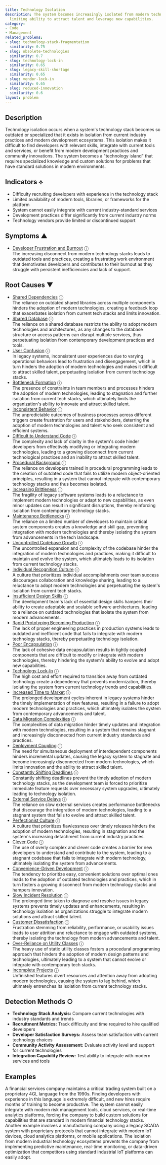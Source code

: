 ```yaml
---
title: Technology Isolation
description: The system becomes increasingly isolated from modern technology stacks,
  limiting ability to attract talent and leverage new capabilities.
category:
- Code
- Management
related_problems:
- slug: technology-stack-fragmentation
  similarity: 0.75
- slug: obsolete-technologies
  similarity: 0.7
- slug: technology-lock-in
  similarity: 0.65
- slug: legacy-skill-shortage
  similarity: 0.65
- slug: vendor-lock-in
  similarity: 0.65
- slug: reduced-innovation
  similarity: 0.6
layout: problem
---
```


## Description

Technology isolation occurs when a system's technology stack becomes so outdated or specialized that it exists in isolation from current industry practices and modern development ecosystems. This isolation makes it difficult to find developers with relevant skills, integrate with current tools and services, or benefit from modern development practices and community innovations. The system becomes a "technology island" that requires specialized knowledge and custom solutions for problems that have standard solutions in modern environments.


## Indicators ⟡

- Difficulty recruiting developers with experience in the technology stack
- Limited availability of modern tools, libraries, or frameworks for the platform
- System cannot easily integrate with current industry-standard services
- Development practices differ significantly from current industry norms
- Technology vendors provide limited or discontinued support


## Symptoms ▲

- [Developer Frustration and Burnout](developer-frustration-and-burnout.md) <span class="info-tooltip" title="Confidence: 0.303, Strength: 0.541">ⓘ</span>
<br/>  The increasing disconnect from modern technology stacks leads to outdated tools and practices, creating a frustrating work environment that demotivates developers and contributes to their burnout as they struggle with persistent inefficiencies and lack of support.

## Root Causes ▼

- [Shared Dependencies](shared-dependencies.md) <span class="info-tooltip" title="Confidence: 0.405, Strength: 0.934">ⓘ</span>
<br/>  The reliance on outdated shared libraries across multiple components hinders the adoption of modern technologies, creating a feedback loop that exacerbates isolation from current tech stacks and limits innovation.
- [Shared Database](shared-database.md) <span class="info-tooltip" title="Confidence: 0.385, Strength: 0.936">ⓘ</span>
<br/>  The reliance on a shared database restricts the ability to adopt modern technologies and architectures, as any changes to the database structure or access patterns can disrupt multiple services, thus perpetuating isolation from contemporary development practices and tools.
- [User Confusion](user-confusion.md) <span class="info-tooltip" title="Confidence: 0.385, Strength: 0.917">ⓘ</span>
<br/>  In legacy systems, inconsistent user experiences due to varying operational behaviors lead to frustration and disengagement, which in turn hinders the adoption of modern technologies and makes it difficult to attract skilled talent, perpetuating isolation from current technology stacks.
- [Bottleneck Formation](bottleneck-formation.md) <span class="info-tooltip" title="Confidence: 0.370, Strength: 0.942">ⓘ</span>
<br/>  The presence of constraints in team members and processes hinders the adoption of modern technologies, leading to stagnation and further isolation from current tech stacks, which ultimately limits the organization's ability to innovate and attract skilled talent.
- [Inconsistent Behavior](inconsistent-behavior.md) <span class="info-tooltip" title="Confidence: 0.357, Strength: 0.865">ⓘ</span>
<br/>  The unpredictable outcomes of business processes across different triggers create frustration for users and stakeholders, deterring the adoption of modern technologies and talent who seek consistent and efficient systems.
- [Difficult to Understand Code](difficult-to-understand-code.md) <span class="info-tooltip" title="Confidence: 0.355, Strength: 0.844">ⓘ</span>
<br/>  The complexity and lack of clarity in the system's code hinder developers from effectively modifying or integrating modern technologies, leading to a growing disconnect from current technological practices and an inability to attract skilled talent.
- [Procedural Background](procedural-background.md) <span class="info-tooltip" title="Confidence: 0.355, Strength: 0.946">ⓘ</span>
<br/>  The reliance on developers trained in procedural programming leads to the creation of outdated code that fails to utilize modern object-oriented principles, resulting in a system that cannot integrate with contemporary technology stacks and thus becomes isolated.
- [Increasing Brittleness](increasing-brittleness.md) <span class="info-tooltip" title="Confidence: 0.350, Strength: 0.848">ⓘ</span>
<br/>  The fragility of legacy software systems leads to a reluctance to implement modern technologies or adapt to new capabilities, as even minor updates can result in significant disruptions, thereby reinforcing isolation from contemporary technology stacks.
- [Maintenance Bottlenecks](maintenance-bottlenecks.md) <span class="info-tooltip" title="Confidence: 0.337, Strength: 0.799">ⓘ</span>
<br/>  The reliance on a limited number of developers to maintain critical system components creates a knowledge and skill gap, preventing integration with modern technologies and thereby isolating the system from advancements in the tech landscape.
- [Uncontrolled Codebase Growth](uncontrolled-codebase-growth.md) <span class="info-tooltip" title="Confidence: 0.335, Strength: 0.855">ⓘ</span>
<br/>  The uncontrolled expansion and complexity of the codebase hinder the integration of modern technologies and practices, making it difficult to maintain and evolve the system, which ultimately leads to its isolation from current technology stacks.
- [Individual Recognition Culture](individual-recognition-culture.md) <span class="info-tooltip" title="Confidence: 0.329, Strength: 0.881">ⓘ</span>
<br/>  A culture that prioritizes individual accomplishments over team success discourages collaboration and knowledge sharing, leading to a reluctance to adopt modern technologies and perpetuating the system's isolation from current tech stacks.
- [Insufficient Design Skills](insufficient-design-skills.md) <span class="info-tooltip" title="Confidence: 0.326, Strength: 0.930">ⓘ</span>
<br/>  The development team's lack of essential design skills hampers their ability to create adaptable and scalable software architectures, leading to a reliance on outdated technologies that isolate the system from modern advancements.
- [Rapid Prototyping Becoming Production](rapid-prototyping-becoming-production.md) <span class="info-tooltip" title="Confidence: 0.326, Strength: 0.781">ⓘ</span>
<br/>  The lack of proper engineering practices in production systems leads to outdated and inefficient code that fails to integrate with modern technology stacks, thereby perpetuating technology isolation.
- [Poor Encapsulation](poor-encapsulation.md) <span class="info-tooltip" title="Confidence: 0.324, Strength: 0.912">ⓘ</span>
<br/>  The lack of cohesive data encapsulation results in tightly coupled components that are difficult to modify or integrate with modern technologies, thereby hindering the system's ability to evolve and adopt new capabilities.
- [Technology Lock-In](technology-lock-in.md) <span class="info-tooltip" title="Confidence: 0.324, Strength: 0.879">ⓘ</span>
<br/>  The high cost and effort required to transition away from outdated technology create a dependency that prevents modernization, thereby isolating the system from current technology trends and capabilities.
- [Increased Time to Market](increased-time-to-market.md) <span class="info-tooltip" title="Confidence: 0.323, Strength: 0.851">ⓘ</span>
<br/>  The prolonged development cycles inherent in legacy systems hinder the timely implementation of new features, resulting in a failure to adopt modern technologies and practices, which ultimately isolates the system from contemporary advancements and talent.
- [Data Migration Complexities](data-migration-complexities.md) <span class="info-tooltip" title="Confidence: 0.322, Strength: 0.889">ⓘ</span>
<br/>  The complexities of data migration hinder timely updates and integration with modern technologies, resulting in a system that remains stagnant and increasingly disconnected from current industry standards and practices.
- [Deployment Coupling](deployment-coupling.md) <span class="info-tooltip" title="Confidence: 0.322, Strength: 0.856">ⓘ</span>
<br/>  The need for simultaneous deployment of interdependent components hinders incremental updates, causing the legacy system to stagnate and become increasingly disconnected from modern technologies, which limits innovation and the ability to attract skilled talent.
- [Constantly Shifting Deadlines](constantly-shifting-deadlines.md) <span class="info-tooltip" title="Confidence: 0.321, Strength: 0.898">ⓘ</span>
<br/>  Constantly shifting deadlines prevent the timely adoption of modern technology stacks, as the development team is forced to prioritize immediate feature requests over necessary system upgrades, ultimately leading to technology isolation.
- [External Service Delays](external-service-delays.md) <span class="info-tooltip" title="Confidence: 0.313, Strength: 0.908">ⓘ</span>
<br/>  The reliance on slow external services creates performance bottlenecks that discourage the integration of modern technologies, leading to a stagnant system that fails to evolve and attract skilled talent.
- [Perfectionist Culture](perfectionist-culture.md) <span class="info-tooltip" title="Confidence: 0.307, Strength: 0.898">ⓘ</span>
<br/>  A culture that prioritizes flawlessness over timely releases hinders the adoption of modern technologies, resulting in stagnation and the system's increasing detachment from current industry practices.
- [Clever Code](clever-code.md) <span class="info-tooltip" title="Confidence: 0.305, Strength: 0.766">ⓘ</span>
<br/>  The use of overly complex and clever code creates a barrier for new developers to understand and contribute to the system, leading to a stagnant codebase that fails to integrate with modern technology, ultimately isolating the system from advancements.
- [Convenience-Driven Development](convenience-driven-development.md) <span class="info-tooltip" title="Confidence: 0.304, Strength: 0.779">ⓘ</span>
<br/>  The tendency to prioritize easy, convenient solutions over optimal ones leads to the adoption of outdated technologies and practices, which in turn fosters a growing disconnect from modern technology stacks and hampers innovation.
- [Slow Incident Resolution](slow-incident-resolution.md) <span class="info-tooltip" title="Confidence: 0.304, Strength: 0.802">ⓘ</span>
<br/>  The prolonged time taken to diagnose and resolve issues in legacy systems prevents timely updates and enhancements, resulting in technology isolation as organizations struggle to integrate modern solutions and attract skilled talent.
- [Customer Dissatisfaction](customer-dissatisfaction.md) <span class="info-tooltip" title="Confidence: 0.303, Strength: 0.848">ⓘ</span>
<br/>  Frustration stemming from reliability, performance, or usability issues leads to user attrition and reluctance to engage with outdated systems, thereby isolating the technology from modern advancements and talent.
- [Over-Reliance on Utility Classes](over-reliance-on-utility-classes.md) <span class="info-tooltip" title="Confidence: 0.303, Strength: 0.862">ⓘ</span>
<br/>  The heavy use of static utility classes fosters a procedural programming approach that hinders the adoption of modern design patterns and technologies, ultimately leading to a system that cannot evolve or integrate with contemporary tech stacks.
- [Incomplete Projects](incomplete-projects.md) <span class="info-tooltip" title="Confidence: 0.302, Strength: 0.899">ⓘ</span>
<br/>  Unfinished features divert resources and attention away from adopting modern technologies, causing the system to lag behind, which ultimately entrenches its isolation from current technology stacks.

## Detection Methods ○

- **Technology Stack Analysis:** Compare current technologies with industry standards and trends
- **Recruitment Metrics:** Track difficulty and time required to hire qualified developers
- **Developer Satisfaction Surveys:** Assess team satisfaction with current technology choices
- **Community Activity Assessment:** Evaluate activity level and support for current technologies
- **Integration Capability Review:** Test ability to integrate with modern services and tools


## Examples

A financial services company maintains a critical trading system built on a proprietary 4GL language from the 1990s. Finding developers with experience in this language is extremely difficult, and new hires require months of training to become productive. The system cannot easily integrate with modern risk management tools, cloud services, or real-time analytics platforms, forcing the company to build custom solutions for capabilities that are standard in modern financial technology stacks. Another example involves a manufacturing company using a legacy SCADA system with proprietary protocols that cannot integrate with modern IoT devices, cloud analytics platforms, or mobile applications. The isolation from modern industrial technology ecosystems prevents the company from implementing predictive maintenance, real-time monitoring, or data-driven optimization that competitors using standard industrial IoT platforms can easily adopt.
